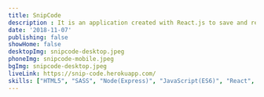 ```yaml
---
title: SnipCode
description : It is an application created with React.js to save and reuse code quickly. I hope you like it.
date: '2018-11-07'
publishing: false
showHome: false
desktopImg: snipcode-desktop.jpeg
phoneImg: snipcode-mobile.jpeg
bgImg: snipcode-desktop.jpeg
liveLink: https://snip-code.herokuapp.com/
skills: ["HTML5", "SASS", "Node(Express)", "JavaScript(ES6)", "React", "Redux", "FireBase"]
---
```

